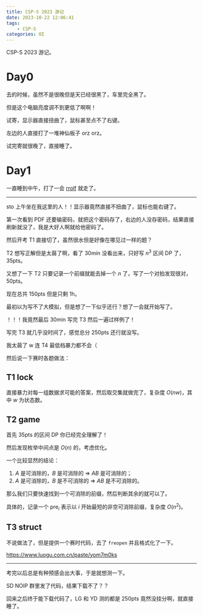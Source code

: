 ```yaml
---
title: CSP-S 2023 游记
date: 2023-10-22 12:06:41
tags:
    - CSP-S
categories: OI
---
```


CSP-S 2023 游记。

<!-- more -->

# Day0

去的时候，虽然不是很晚但是天已经很黑了，车里完全黑了。

但是这个电脑亮度调不到更低了啊啊！

试寄，显示器直接扭曲了，鼠标甚至点不了右键。

左边的人直接打了一堆神仙板子 orz orz。

试完寄就很晚了，直接睡了。

# Day1

一直睡到中午，打了一会 [rrolf](https://rrolf.io) 就走了。

--- 

sto 上午坐在我这里的人！！显示器竟然直接不扭曲了，鼠标也能右键了。

第一次看到 PDF 还要输密码，就把这个密码存了，右边的人没存密码，结果直接刷新就没了，我是大好人啊就给他密码了。

然后开考 T1 直接切了，虽然很水但是好像在哪见过一样的题？

T2 想写正解但是太蒻了啊，看了 30min 没看出来，只好写 $n^3$ 区间 DP 了，35pts。

又想了一下 T2 只要记录一个前缀就能去掉一个 $n$ 了，写了一个对拍发现很对，50pts。

现在总共 150pts 但是只剩 1h。

最初以为写不了大模拟，但是想了一下似乎还行？想了一会就开始写了。

！！！我竟然最后 30min 写完 T3 然后一遍过样例了！

写完 T3 就几乎没时间了，感觉总分 250pts 还行就没写。

我太蒻了 w 连 T4 最低档暴力都不会（

然后说一下赛时各题做法：

## T1 lock

直接暴力对每一组数据求可能的答案，然后取交集就做完了，复杂度 $O(nw)$，其中 $w$ 为状态数。

## T2 game

首先 35pts 的区间 DP 你已经完全理解了！

然后发现枚举中间点是 $O(n)$ 的，考虑优化。

一个比较显然的结论：

1. $A$ 是可消除的，$B$ 是可消除的 $\Rightarrow$ $AB$ 是可消除的；
2. $A$ 是可消除的，$B$ 是不可消除的 $\Rightarrow$ $AB$ 是不可消除的。

那么我们只要快速找到一个可消除的前缀，然后判断其余的就可以了。

具体的，记录一个 $\mathrm{pre}_i$ 表示以 $i$ 开始最短的非空可消除前缀，复杂度 $O(n^2)$。

## T3 struct

不说做法了，但是提供一个赛时代码，去了 `freopen` 并且格式化了一下。

<https://www.luogu.com.cn/paste/yom7m0ks>

---

考完以后总是有种预感会出大事，于是就想测一下。

SD NOIP 群里发了代码，结果下载不了？？

回来之后终于能下载代码了，LG 和 YD 测的都是 250pts 竟然没挂分啊，就直接睡了。
